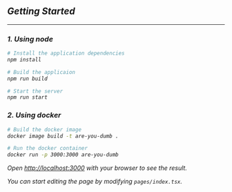 <i>

## Getting Started
---

### 1. Using node

```bash
# Install the application dependencies
npm install

# Build the applicaion
npm run build

# Start the server
npm run start
```

### 2. Using docker

```bash
# Build the docker image
docker image build -t are-you-dumb .

# Run the docker container
docker run -p 3000:3000 are-you-dumb
```

Open [http://localhost:3000](http://localhost:3000) with your browser to see the result.

You can start editing the page by modifying `pages/index.tsx`.

</i>